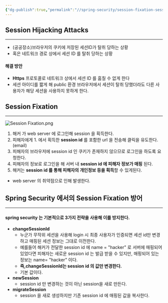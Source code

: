 ```yaml
---
{"dg-publish":true,"permalink":"//spring-security/session-fixation-session-hijacking-attacks/"}
---
```


## Session Hijacking Attacks
---

- (공공장소)브라우저의 쿠키에 저장된 세션ID가 탈취 당하는 상황 
- 혹은 네트워크 경로 상에서 세션 ID 를 탈취 당하는 상황
#### 해결 방안
- **Https** 프로토콜로 네트워크 상에서 세션 ID 를 훔칠 수 없게 한다
- 세션 아이디를 짧게 해 public 환경 브라우저에서 세션이 탈취 당했더라도 다른 사용자가 해당 세션을 사용하지 못하게 한다.

## Session Fixation
---
![Session Fixation.png](/images/Session%20Fixation.png)
1. 해커 가 web server 에 로그인해 session 을 획득한다.
2. 피해자에게 1. 에서 획득한 **session id** 를 포함한 url 을 전송해 클릭을 유도한다. (email)
3. 피해자의 브라우저에 session id 인 쿠키가 존재하지 않으므로 로그인을 하도록 요청한다.
4. 피해자의 정보로 로그인을 해 서버 내 **session id 에 피해자 정보가 매핑** 된다.
5. 해커는 **session id 를 통해 피해자의 개인정보 등을 획득**할 수 있게된다.

- web server 의 취약점으로 인해 발생한다.

## Spring Security 에서의 Session Fixation 방어
---
#### spring security 는 기본적으로 3가지 전략을 사용해 이를  방지한다.

- **changeSessionId**
	- 누군가 무작위 세션을 사용해 login 시 최종 사용자가 인증되면 세션 id만 변경하고 매핑된 세션 정보는 그대로 이전한다.
	- 예를들어 해커가 전달한 session id 에 name = "hacker" 로 서버에 매핑되어 있었다면 피해자는 새로운 session id 는 발급 받을 수 있지만, 매핑되어 있는 정보는 name= "hacker" 이다.
	- **즉,changeSessionId는 session id 의 값만 변경한다.**
	- 기본 값이다.
- **newSession**
	- session id 만 변경하는 것이 아닌 session을 새로 만든다.
- **migrateSession**
	- session 을 새로 생성하지만 기존 session id 에 매핑된 값을 복사한다.